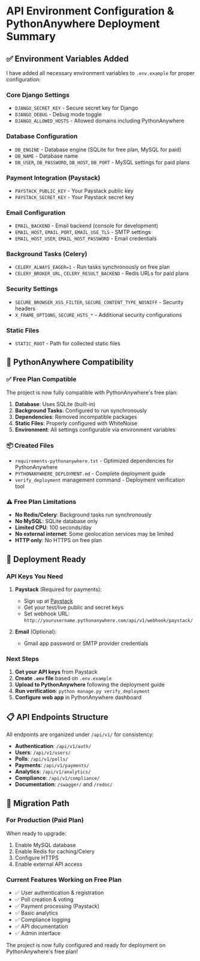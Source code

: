 # API Environment Configuration & PythonAnywhere Deployment Summary

## ✅ Environment Variables Added

I have added all necessary environment variables to `.env.example` for proper configuration:

### Core Django Settings
- `DJANGO_SECRET_KEY` - Secure secret key for Django
- `DJANGO_DEBUG` - Debug mode toggle
- `DJANGO_ALLOWED_HOSTS` - Allowed domains including PythonAnywhere

### Database Configuration
- `DB_ENGINE` - Database engine (SQLite for free plan, MySQL for paid)
- `DB_NAME` - Database name
- `DB_USER`, `DB_PASSWORD`, `DB_HOST`, `DB_PORT` - MySQL settings for paid plans

### Payment Integration (Paystack)
- `PAYSTACK_PUBLIC_KEY` - Your Paystack public key
- `PAYSTACK_SECRET_KEY` - Your Paystack secret key

### Email Configuration
- `EMAIL_BACKEND` - Email backend (console for development)
- `EMAIL_HOST`, `EMAIL_PORT`, `EMAIL_USE_TLS` - SMTP settings
- `EMAIL_HOST_USER`, `EMAIL_HOST_PASSWORD` - Email credentials

### Background Tasks (Celery)
- `CELERY_ALWAYS_EAGER=1` - Run tasks synchronously on free plan
- `CELERY_BROKER_URL`, `CELERY_RESULT_BACKEND` - Redis URLs for paid plans

### Security Settings
- `SECURE_BROWSER_XSS_FILTER`, `SECURE_CONTENT_TYPE_NOSNIFF` - Security headers
- `X_FRAME_OPTIONS`, `SECURE_HSTS_*` - Additional security configurations

### Static Files
- `STATIC_ROOT` - Path for collected static files

## 🔧 PythonAnywhere Compatibility

### ✅ Free Plan Compatible
The project is now fully compatible with PythonAnywhere's free plan:

1. **Database**: Uses SQLite (built-in)
2. **Background Tasks**: Configured to run synchronously 
3. **Dependencies**: Removed incompatible packages
4. **Static Files**: Properly configured with WhiteNoise
5. **Environment**: All settings configurable via environment variables

### 📦 Created Files
- `requirements-pythonanywhere.txt` - Optimized dependencies for PythonAnywhere
- `PYTHONANYWHERE_DEPLOYMENT.md` - Complete deployment guide
- `verify_deployment` management command - Deployment verification tool

### ⚠️ Free Plan Limitations
- **No Redis/Celery**: Background tasks run synchronously
- **No MySQL**: SQLite database only  
- **Limited CPU**: 100 seconds/day
- **No external internet**: Some geolocation services may be limited
- **HTTP only**: No HTTPS on free plan

## 🚀 Deployment Ready

### API Keys You Need

1. **Paystack** (Required for payments):
   - Sign up at [Paystack](https://paystack.com/)
   - Get your test/live public and secret keys
   - Set webhook URL: `http://yourusername.pythonanywhere.com/api/v1/webhook/paystack/`

2. **Email** (Optional):
   - Gmail app password or SMTP provider credentials

### Next Steps

1. **Get your API keys** from Paystack
2. **Create `.env` file** based on `.env.example`
3. **Upload to PythonAnywhere** following the deployment guide
4. **Run verification**: `python manage.py verify_deployment`
5. **Configure web app** in PythonAnywhere dashboard

## 📋 API Endpoints Structure

All endpoints are organized under `/api/v1/` for consistency:

- **Authentication**: `/api/v1/auth/`
- **Users**: `/api/v1/users/`
- **Polls**: `/api/v1/polls/`
- **Payments**: `/api/v1/payments/`
- **Analytics**: `/api/v1/analytics/`
- **Compliance**: `/api/v1/compliance/`
- **Documentation**: `/swagger/` and `/redoc/`

## 🔄 Migration Path

### For Production (Paid Plan)
When ready to upgrade:
1. Enable MySQL database
2. Enable Redis for caching/Celery
3. Configure HTTPS
4. Enable external API access

### Current Features Working on Free Plan
- ✅ User authentication & registration
- ✅ Poll creation & voting
- ✅ Payment processing (Paystack)
- ✅ Basic analytics
- ✅ Compliance logging
- ✅ API documentation
- ✅ Admin interface

The project is now fully configured and ready for deployment on PythonAnywhere's free plan!
